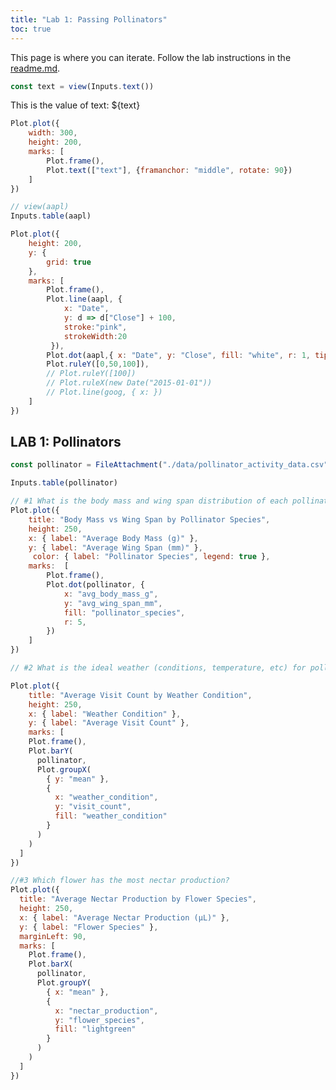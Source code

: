```yaml
---
title: "Lab 1: Passing Pollinators"
toc: true
---
```


This page is where you can iterate. Follow the lab instructions in the [readme.md](./README.md).

```js
const text = view(Inputs.text())
```
This is the value of text: ${text}

```js
Plot.plot({
    width: 300,
    height: 200,
    marks: [
        Plot.frame(),
        Plot.text(["text"], {framanchor: "middle", rotate: 90})
    ]
})
```
```js
// view(aapl)
Inputs.table(aapl)
```

```js
Plot.plot({
    height: 200,
    y: {
        grid: true
    },
    marks: [
        Plot.frame(),
        Plot.line(aapl, { 
            x: "Date", 
            y: d => d["Close"] + 100, 
            stroke:"pink", 
            strokeWidth:20
         }),
        Plot.dot(aapl,{ x: "Date", y: "Close", fill: "white", r: 1, tip: true} ),
        Plot.ruleY([0,50,100]),
        // Plot.ruleY([100])
        // Plot.ruleX(new Date("2015-01-01"))
        // Plot.line(goog, { x: })
    ]
})
```

## LAB 1: Pollinators

```js
const pollinator = FileAttachment("./data/pollinator_activity_data.csv").csv()
```

```js
Inputs.table(pollinator)
```

<!--```js
Plot.plot({
    height: 200,
    marks:  [
        Plot.frame(),
        Plot.barY(pollinator, {
            x: "rowid",
            y: "bill_length_mm"
        } )
    ]
})
``` -->

```js
// #1 What is the body mass and wing span distribution of each pollinator species observed?
Plot.plot({
    title: "Body Mass vs Wing Span by Pollinator Species",
    height: 250,
    x: { label: "Average Body Mass (g)" },
    y: { label: "Average Wing Span (mm)" }, 
     color: { label: "Pollinator Species", legend: true },
    marks:  [
        Plot.frame(),
        Plot.dot(pollinator, {
            x: "avg_body_mass_g",
            y: "avg_wing_span_mm",
            fill: "pollinator_species",
            r: 5,
        })
    ]
})

```

```js
// #2 What is the ideal weather (conditions, temperature, etc) for pollinating?

Plot.plot({
    title: "Average Visit Count by Weather Condition",
    height: 250,
    x: { label: "Weather Condition" },
    y: { label: "Average Visit Count" },
    marks: [
    Plot.frame(),
    Plot.barY(
      pollinator,
      Plot.groupX(
        { y: "mean" },
        {
          x: "weather_condition",
          y: "visit_count",
          fill: "weather_condition"
        }
      )
    )
  ]
})
```

```js
//#3 Which flower has the most nectar production?
Plot.plot({
  title: "Average Nectar Production by Flower Species",
  height: 250,
  x: { label: "Average Nectar Production (μL)" },
  y: { label: "Flower Species" },
  marginLeft: 90,
  marks: [
    Plot.frame(),
    Plot.barX(
      pollinator,
      Plot.groupY(
        { x: "mean" },
        {
          x: "nectar_production",
          y: "flower_species",
          fill: "lightgreen"
        }
      )
    )
  ]
})
```
